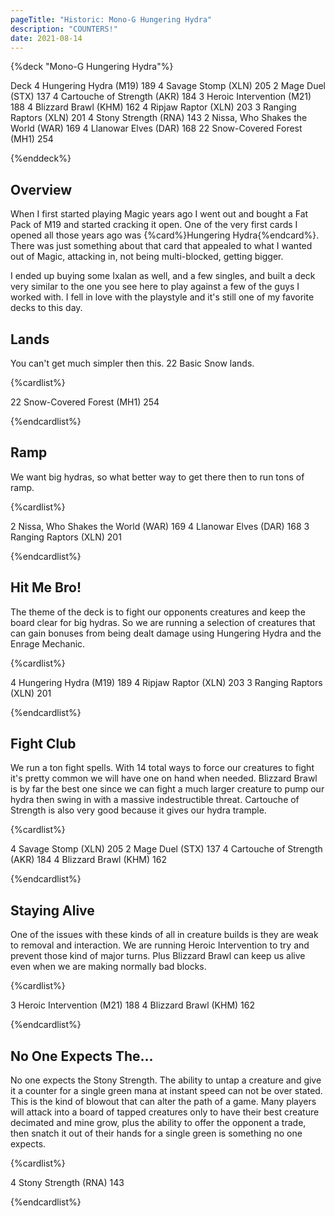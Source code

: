 ```yaml
---
pageTitle: "Historic: Mono-G Hungering Hydra"
description: "COUNTERS!"
date: 2021-08-14
---
```


{%deck "Mono-G Hungering Hydra"%}

Deck
4 Hungering Hydra (M19) 189
4 Savage Stomp (XLN) 205
2 Mage Duel (STX) 137
4 Cartouche of Strength (AKR) 184
3 Heroic Intervention (M21) 188
4 Blizzard Brawl (KHM) 162
4 Ripjaw Raptor (XLN) 203
3 Ranging Raptors (XLN) 201
4 Stony Strength (RNA) 143
2 Nissa, Who Shakes the World (WAR) 169
4 Llanowar Elves (DAR) 168
22 Snow-Covered Forest (MH1) 254

{%enddeck%}

## Overview

When I first started playing Magic years ago I went out and bought a Fat Pack of M19 and started cracking it open. One of the very first cards I opened all those years ago was {%card%}Hungering Hydra{%endcard%}. There was just something about that card that appealed to what I wanted out of Magic, attacking in, not being multi-blocked, getting bigger. 

I ended up buying some Ixalan as well, and a few singles, and built a deck very similar to the one you see here to play against a few of the guys I worked with. I fell in love with the playstyle and it's still one of my favorite decks to this day. 

## Lands

You can't get much simpler then this. 22 Basic Snow lands. 

{%cardlist%}

22 Snow-Covered Forest (MH1) 254

{%endcardlist%}

## Ramp

We want big hydras, so what better way to get there then to run tons of ramp. 

{%cardlist%}

2 Nissa, Who Shakes the World (WAR) 169
4 Llanowar Elves (DAR) 168
3 Ranging Raptors (XLN) 201

{%endcardlist%}

## Hit Me Bro!

The theme of the deck is to fight our opponents creatures and keep the board clear for big hydras. So we are running a selection of creatures that can gain bonuses from being dealt damage using Hungering Hydra and the Enrage Mechanic. 

{%cardlist%}

4 Hungering Hydra (M19) 189
4 Ripjaw Raptor (XLN) 203
3 Ranging Raptors (XLN) 201

{%endcardlist%}

## Fight Club

We run a ton fight spells. With 14 total ways to force our creatures to fight it's pretty common we will have one on hand when needed. Blizzard Brawl is by far the best one since we can fight a much larger creature to pump our hydra then swing in with a massive indestructible threat. Cartouche of Strength is also very good because it gives our hydra trample.

{%cardlist%}

4 Savage Stomp (XLN) 205
2 Mage Duel (STX) 137
4 Cartouche of Strength (AKR) 184
4 Blizzard Brawl (KHM) 162

{%endcardlist%}

## Staying Alive

One of the issues with these kinds of all in creature builds is they are weak to removal and interaction. We are running Heroic Intervention to try and prevent those kind of major turns. Plus Blizzard Brawl can keep us alive even when we are making normally bad blocks. 

{%cardlist%}

3 Heroic Intervention (M21) 188
4 Blizzard Brawl (KHM) 162

{%endcardlist%}

## No One Expects The...

No one expects the Stony Strength. The ability to untap a creature and give it a counter for a single green mana at instant speed can not be over stated. This is the kind of blowout that can alter the path of a game. Many players will attack into a board of tapped creatures only to have their best creature decimated and mine grow, plus the ability to offer the opponent a trade, then snatch it out of their hands for a single green is something no one expects.

{%cardlist%}

4 Stony Strength (RNA) 143

{%endcardlist%}